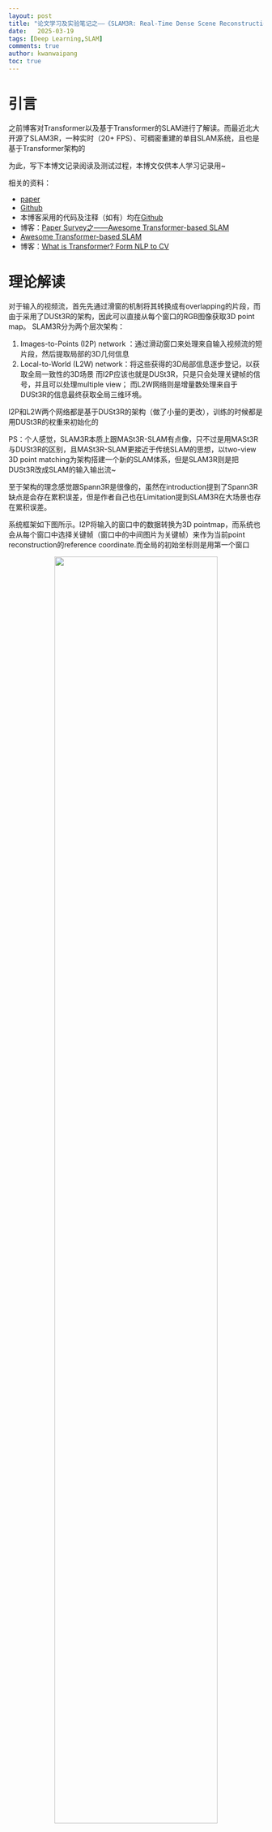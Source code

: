 ```yaml
---
layout: post
title: "论文学习及实验笔记之——《SLAM3R: Real-Time Dense Scene Reconstruction from Monocular RGB Videos》"
date:   2025-03-19
tags: [Deep Learning,SLAM]
comments: true
author: kwanwaipang
toc: true
---
```



<!-- * 目录
{:toc} -->


<!-- !!!!!!!!!!!!!!!!!!!!!!!!!!!!!!!!!!!!!!!!!!!!!!!!!!!!!!!!!!!!!!!!!!!!!!!!!!!!!!!!!!!!!!!!!!!!!!!!!!!!!!!!!!!!!!!!!!!!!!!!!!! -->
# 引言
之前博客对Transformer以及基于Transformer的SLAM进行了解读。而最近北大开源了SLAM3R，一种实时（20+ FPS）、可稠密重建的单目SLAM系统，且也是基于Transformer架构的

为此，写下本博文记录阅读及测试过程，本博文仅供本人学习记录用~

相关的资料：
* [paper](https://arxiv.org/pdf/2412.09401)
* [Github](https://github.com/PKU-VCL-3DV/SLAM3R)
* 本博客采用的代码及注释（如有）均在[Github](https://github.com/KwanWaiPang/SLAM3R)
* 博客：[Paper Survey之——Awesome Transformer-based SLAM](https://kwanwaipang.github.io/Transformer_SLAM/)
* [Awesome Transformer-based SLAM](https://github.com/KwanWaiPang/Awesome-Transformer-based-SLAM)
* 博客：[What is Transformer? Form NLP to CV](https://kwanwaipang.github.io/Transformer/)


# 理论解读

对于输入的视频流，首先先通过滑窗的机制将其转换成有overlapping的片段，而由于采用了DUSt3R的架构，因此可以直接从每个窗口的RGB图像获取3D point map。
SLAM3R分为两个层次架构：
1. Images-to-Points (I2P) network ：通过滑动窗口来处理来自输入视频流的短片段，然后提取局部的3D几何信息
2. Local-to-World (L2W) network：将这些获得的3D局部信息逐步登记，以获取全局一致性的3D场景
而I2P应该也就是DUSt3R，只是只会处理关键帧的信号，并且可以处理multiple view；
而L2W网络则是增量数处理来自于DUSt3R的信息最终获取全局三维环境。

I2P和L2W两个网络都是基于DUSt3R的架构（做了小量的更改），训练的时候都是用DUSt3R的权重来初始化的

PS：个人感觉，SLAM3R本质上跟MASt3R-SLAM有点像，只不过是用MASt3R与DUSt3R的区别，且MASt3R-SLAM更接近于传统SLAM的思想，以two-view 3D point matching为架构搭建一个新的SLAM体系，但是SLAM3R则是把DUSt3R改成SLAM的输入输出流~

至于架构的理念感觉跟Spann3R是很像的，虽然在introduction提到了Spann3R缺点是会存在累积误差，但是作者自己也在Limitation提到SLAM3R在大场景也存在累积误差。

系统框架如下图所示。I2P将输入的窗口中的数据转换为3D pointmap，而系统也会从每个窗口中选择关键帧（窗口中的中间图片为关键帧）来作为当前point reconstruction的reference coordinate.而全局的初始坐标则是用第一个窗口

<div align="center">
  <img src="../images/微信截图_20250319131933.png" width="80%" />
<figcaption>  
</figcaption>
</div>

I2P相比起DUSt3R的改进应该是：
1. 采用multi-branch ViT，这样可以适用于多视角的输入（在这点上，MASt3R-SLAM应该仍然是两个视角输入的处理）
2. decoder部分，DUSt3R用的是标准的cross attention，此处用的是`multi-view cross-attention`
<div align="center">
  <img src="../images/微信截图_20250319134011.png" width="60%" />
<figcaption>  
</figcaption>
</div>
看上去似乎是将多个视角下得到的token都进行cross-attention，网络结构都是不变的，只是引入更多的数据流一起运算。

至于训练就跟DUSt3R一样，用GT scene point于估算的point map求loss：
<div align="center">
  <img src="../images/微信截图_20250319134255.png" width="60%" />
<figcaption>  
</figcaption>
</div>

对于I2W部分此处略过，感觉跟I2P差不多，只是改变一些DUSt3R的数据流，毕竟实验部分训练也提到尽量把网络架构的参数跟DUSt3R保持一致，可以用其预训练权重的~


## 论文的实验效果

首先看三维重建的效果，其中`SLAM3R-NoConf`是直接用所有帧预测出的全部的pointmap来进行重建的结果，而SLAM3R则是原系统（有根据confidence map filtering处理的）

<div align="center">
  <img src="../images/微信截图_20250319121240.png" width="80%" />
  <img src="../images/微信截图_20250319121346.png" width="80%" />
  <img src="../images/微信截图_20250319121637.png" width="80%" />
<figcaption>  
</figcaption>
</div>

其他的实验就属于消融实验来分析各个模块的性能了~

而在附加材料中有精度对比的实验
<div align="center">
  <img src="../images/微信截图_20250319122102.png" width="80%" />
<figcaption>  
</figcaption>
</div>

看似效果是没有超越DROID-SLAM的，也没有跟ORB-SLAM，DPVO或DPV-SLAM对比，应该从定位上来看是稍逊于MASt3R-SLAM的，MASt3R-SLAM在经典的精度评估数据集TUM上超越传统的方法

# 实验测试

## 配置测试
```bash
git clone https://github.com/KwanWaiPang/SLAM3R.git


conda create -n slam3r python=3.11 cmake=3.14.0
conda activate slam3r 
# conda remove --name slam3r --all

# install torch according to your cuda version
# pip install torch==2.5.0 torchvision==0.20.0 torchaudio==2.5.0 --index-url https://download.pytorch.org/whl/cu118

# 实验中采用A100 CUDA 12.2
pip install torch==2.5.0 torchvision==0.20.0 torchaudio==2.5.0 --index-url https://download.pytorch.org/whl/cu121


pip install -r requirements.txt
# optional: install additional packages to support visualization （可视化安装包）
pip install -r requirements_vis.txt

```

* Accelerate SLAM3R with XFormers and custom cuda kernels for RoPE (加速器)由于也是采用跟作者一样的torch==2.5.0，因此应该是一样的下载
```bash
# install XFormers according to your pytorch version, see https://github.com/facebookresearch/xformers
pip install xformers==0.0.28.post2
# compile cuda kernels for RoPE
cd slam3r/pos_embed/curope/
python setup.py build_ext --inplace
cd ../../../
```

接下来下载模型(但似乎运行的时候也会自动下载模型，此处先跳过~)
* [I2P](https://huggingface.co/siyan824/slam3r_i2p) 
* [L2W](https://huggingface.co/siyan824/slam3r_l2w)

<div align="center">
  <img src="https://github.com/KwanWaiPang/SLAM3R/raw/main/Figs/微信截图_20250319142030.png" width="80%" />
<figcaption>  
</figcaption>
</div>

然后下载数据[link](https://drive.google.com/file/d/1NmBtJ2A30qEzdwM0kluXJOp2d1Y4cRcO/view?usp=drive_link)或者[link](https://drive.google.com/file/d/1FVLFXgepsqZGkIwg4RdeR5ko_xorKyGt/view?usp=drive_link)

* 关于googledrie下载数据集到服务器请见[博客](https://kwanwaipang.github.io/File/Blogs/Poster/ubuntu%E5%91%BD%E4%BB%A4%E8%A1%8C%E4%B8%8B%E8%BD%BD%E6%95%B0%E6%8D%AE.html#google-driver)
```bash
pip install gdown 
gdown https://drive.google.com/uc?id=标识符

gdown https://drive.google.com/uc?id=1NmBtJ2A30qEzdwM0kluXJOp2d1Y4cRcO
gdown https://drive.google.com/uc?id=1FVLFXgepsqZGkIwg4RdeR5ko_xorKyGt

#下载Replica数据集
wget https://cvg-data.inf.ethz.ch/nice-slam/data/Replica.zip

unzip ***.zip -d dataset/***
```

注意数据集的名字如果改了，对应的`demo_wild.sh`文档里面要改路径

运行测试
```bash
#用open3D来可视化，需要用MobaXterm
cd SLAM3R
conda activate slam3r 
bash scripts/demo_wild.sh

#下面在MobaXterm中运行
bash scripts/demo_vis_wild.sh
```
* 结果会存放在`./results/`文件中

<div align="center">
  <img src="https://github.com/KwanWaiPang/SLAM3R/raw/main/Figs/微信截图_20250319142906.png" width="50%" />
<figcaption>  
</figcaption>
</div>

但是运行可视化还是什么都没有，open3d窗口并没有跳出来~


## 采用Gradio interface测试

vscode运行下面代码
```bash
conda activate slam3r 
python app.py
```
然后打开页面，如下：

<div align="center">
  <img src="https://github.com/KwanWaiPang/SLAM3R/raw/main/Figs/微信截图_20250319143335.png" width="80%" />
<figcaption>  
</figcaption>
</div>

* 测试作者给的Library以及room0数据集的效果如下：

<!-- 在 Markdown 中插入以下代码 -->
<script type="module" src="https://unpkg.com/@google/model-viewer/dist/model-viewer.min.js"></script>

更多可视化效果请见[博客](https://kwanwaipang.github.io/SLAM3R/)

* 先测试室外经典的train数据看看

<model-viewer
  src="https://kwanwaipang.github.io/ubuntu_md_blog/SLAM3R/train.glb" 
  alt="3D Model"
  ar
  auto-rotate
  camera-controls
  style="display: block; width: 100%; height: 500px; border-radius: 15px; box-shadow: 0 6px 12px rgba(0, 0, 0, 0.15); overflow: hidden;"
></model-viewer>


* 然后测试自己的数据集看看(注意，单张图片或者两张图片都是不能成功的，应该是对于input window的radius有关，默认设置为5)

<model-viewer
  src="https://kwanwaipang.github.io/ubuntu_md_blog/SLAM3R/mydesk.glb" 
  alt="3D Model"
  ar
  auto-rotate
  camera-controls
  style="display: block; width: 100%; height: 500px; border-radius: 15px; box-shadow: 0 6px 12px rgba(0, 0, 0, 0.15); overflow: hidden;"
></model-viewer>

将`the radius of the input window`和`the number of frames for initialization`改为2看看两个视角下的效果：

<model-viewer
  src="https://kwanwaipang.github.io/ubuntu_md_blog/SLAM3R/two_view_close.glb" 
  alt="3D Model"
  ar
  auto-rotate
  camera-controls
  style="display: block; width: 100%; height: 500px; border-radius: 15px; box-shadow: 0 6px 12px rgba(0, 0, 0, 0.15); overflow: hidden;"
></model-viewer>

<model-viewer
  src="https://kwanwaipang.github.io/ubuntu_md_blog/SLAM3R/two_view_far.glb" 
  alt="3D Model"
  ar
  auto-rotate
  camera-controls
  style="display: block; width: 100%; height: 500px; border-radius: 15px; box-shadow: 0 6px 12px rgba(0, 0, 0, 0.15); overflow: hidden;"
></model-viewer>

